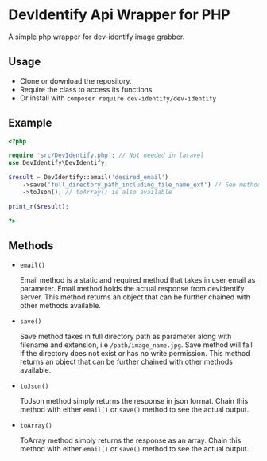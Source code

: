 # DevIdentify Api Wrapper for PHP
A simple php wrapper for dev-identify image grabber.

## Usage
- Clone or download the repository.
- Require the class to access its functions.
- Or install with `composer require dev-identify/dev-identify`

## Example
```php
<?php

require 'src/DevIdentify.php'; // Not needed in laravel
use DevIdentify\DevIdentify;

$result = DevIdentify::email('desired_email')
    ->save('full_directory_path_including_file_name_ext') // See methods description
    ->toJson(); // toArray() is also available

print_r($result);

?>
```

## Methods
- `email()`

    Email method is a static and required method that takes in user email as parameter. Email method holds the actual response from devidentify server. This method returns an object that can be further chained with other methods available. 

- `save()`

    Save method takes in full directory path as parameter along with filename and extension, i.e `/path/image_name.jpg`. Save method will fail if the directory does not exist or has no write permission. This method returns an object that can be further chained with other methods available.
    
- `toJson()`

    ToJson method simply returns the response in json format. Chain this method with either `email()` or `save()` method to see the actual output.
    
- `toArray()`

    ToArray method simply returns the response as an array. Chain this method with either `email()` or `save()` method to see the actual output.